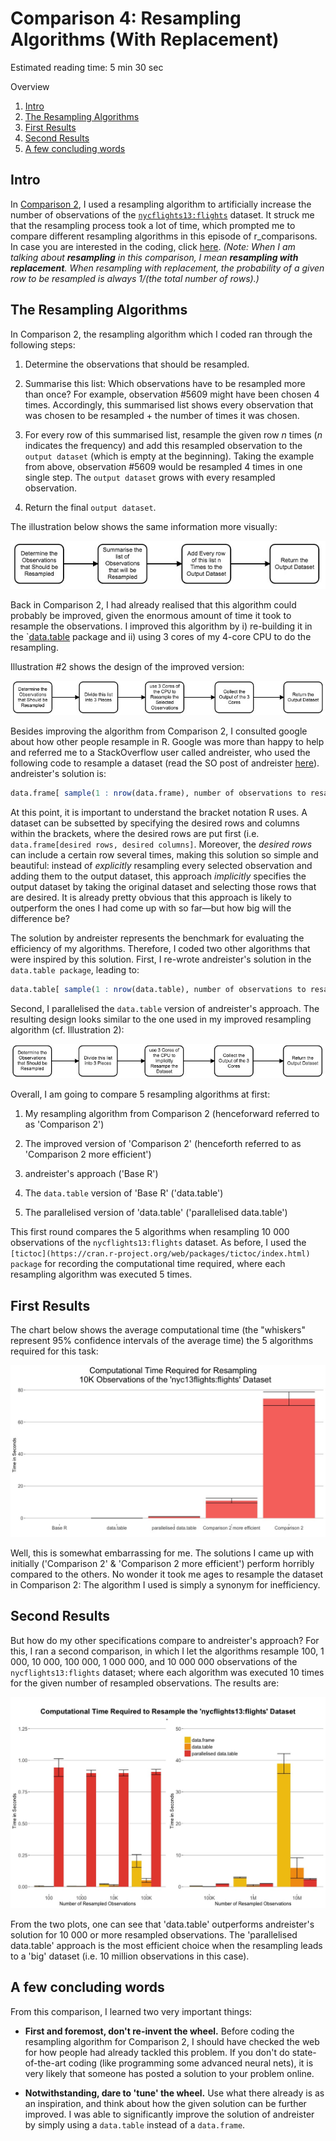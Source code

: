 # Comparison 4: Resampling Algorithms (With Replacement)

Estimated reading time: 5 min 30 sec

Overview
1. [Intro](#introduction)
2. [The Resampling Algorithms](#method)
3. [First Results](#results1)
3. [Second Results](#results2)
4. [A few concluding words](#conclusion)

## Intro <a name="introduction"></a>

In [Comparison 2](3_forloop_apply.md), I used a resampling algorithm to artificially increase the number of observations of the [`nycflights13:flights`](https://github.com/hadley/nycflights13) dataset. It struck me that the resampling process took a lot of time, which prompted me to compare different resampling algorithms in this episode of r_comparisons. In case you are interested in the coding, click [here]().
*(Note: When I am talking about **resampling** in this comparison, I mean **resampling with replacement**. When resampling with replacement, the probability of a given row to be resampled is always 1/(the total number of rows).)*

## The Resampling Algorithms <a name="method"></a>

In Comparison 2, the resampling algorithm which I coded ran through the following steps:

1. Determine the observations that should be resampled.

2. Summarise this list: Which observations have to be resampled more than once? For example, observation #5609 might have been chosen 4 times. Accordingly, this summarised list shows every observation that was chosen to be resampled + the number of times it was chosen.

3. For every row of this summarised list, resample the given row *n* times (*n* indicates the frequency) and add this resampled observation to the `output dataset` (which is empty at the beginning). Taking the example from above, observation #5609 would be resampled 4 times in one single step. The `output dataset` grows with every resampled observation.

4. Return the final `output dataset`.

The illustration below shows the same information more visually:

![illustration 1](/images/Comparison4_Illustration1.jpg "Illustration 1")

Back in Comparison 2, I had already realised that this algorithm could probably be improved, given the enormous amount of time it took to resample the observations. I improved this algorithm by i) re-building it in the `[data.table](https://cran.r-project.org/web/packages/data.table/index.html) package and ii) using 3 cores of my 4-core CPU to do the resampling. 

Illustration #2 shows the design of the improved version:

![illustration 2](/images/Comparison4_Illustration2.jpg "Illustration 2")

Besides improving the algorithm from Comparison 2, I consulted google about how other people resample in R. Google was more than happy to help and referred me to a StackOverflow user called andreister, who used the following code to resample a dataset (read the SO post of andreister [here](https://stackoverflow.com/questions/18385099/random-subsampling-in-r/18385168#18385168)). andreister's solution is:

```R
data.frame[ sample(1 : nrow(data.frame), number of observations to resample, replace = TRUE), ]
```

At this point, it is important to understand the bracket notation R uses. A dataset can be subsetted by specifying the desired rows and columns within the brackets, where the desired rows are put first (i.e. `data.frame[desired rows, desired columns]`. Moreover, the *desired rows* can include a certain row several times, making this solution so simple and beautiful: instead of *explicitly* resampling every selected observation and adding them to the output dataset, this approach *implicitly* specifies the output dataset by taking the original dataset and selecting those rows that are desired. It is already pretty obvious that this approach is likely to outperform the ones I had come up with so far—but how big will the difference be?

The solution by andreister represents the benchmark for evaluating the efficiency of my algorithms. Therefore, I coded two other algorithms that were inspired by this solution. First, I re-wrote andreister's solution in the `data.table package`, leading to:

```R
data.table[ sample(1 : nrow(data.table), number of observations to resample, replace = TRUE), ]
```

Second, I parallelised the `data.table` version of andreister's approach. The resulting design looks similar to the one used in my improved resampling algorithm (cf. Illustration 2):

![illustration 3](/images/Comparison4_Illustration3.jpg "Illustration3")

Overall, I am going to compare 5 resampling algorithms at first:

1. My resampling algorithm from Comparison 2 (henceforward referred to as 'Comparison 2')

2. The improved version of 'Comparison 2' (henceforth referred to as 'Comparison 2 more efficient')

3. andreister's approach ('Base R')

4. The `data.table` version of 'Base R' ('data.table')

5. The parallelised version of 'data.table' ('parallelised data.table')

This first round compares the 5 algorithms when resampling 10 000 observations of the `nycflights13:flights` dataset. As before, I used the `[tictoc](https://cran.r-project.org/web/packages/tictoc/index.html) package` for recording the computational time required, where each resampling algorithm was executed 5 times.

## First Results <a name="results1"></a>

The chart below shows the average computational time (the "whiskers" represent 95% confidence intervals of the average time) the 5 algorithms required for this task:

![alt text](/images/Comparison4_Result1.jpeg "Comparison 4: First Results")

Well, this is somewhat embarrassing for me. The solutions I came up with initially ('Comparison 2' & 'Comparison 2 more efficient') perform horribly compared to the others. No wonder it took me ages to resample the dataset in Comparison 2: The algorithm I used is simply a synonym for inefficiency.

## Second Results <a name="results2"></a>

But how do my other specifications compare to andreister's approach? For this, I ran a second comparison, in which I let the algorithms resample 100, 1 000, 10 000, 100 000, 1 000 000, and 10 000 000 observations of the `nycflights13:flights` dataset; where each algorithm was executed 10 times for the given number of resampled observations. The results are:

![alt text](/images/Comparison4_Result2.jpeg "Comparison 4: Second Results")

From the two plots, one can see that 'data.table' outperforms andreister's solution for 10 000 or more resampled observations. The 'parallelised data.table' approach is the most efficient choice when the resampling leads to a 'big' dataset (i.e. 10 million observations in this case).

## A few concluding words <a name="conclusion"></a>

From this comparison, I learned two very important things:

* **First and foremost, don't re-invent the wheel.** Before coding the resampling algorithm for Comparison 2, I should have checked the web for how people had already tackled this problem. If you don't do state-of-the-art coding (like programming some advanced neural nets), it is very likely that someone has posted a solution to your problem online.

* **Notwithstanding, dare to 'tune' the wheel.** Use what there already is as an inspiration, and think about how the given solution can be further improved. I was able to significantly improve the solution of andreister by simply using a `data.table` instead of a `data.frame`. 
